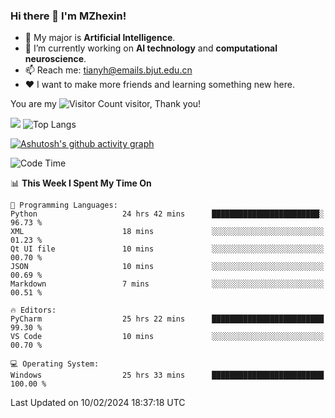 ### Hi there 👋 I'm MZhexin!

- 💬 My major is **Artificial Intelligence**.
- 🔭 I’m currently working on **AI technology** and **computational neuroscience**.
- 📫 Reach me: <tianyh@emails.bjut.edu.cn> 
- :heart: I want to make more friends and learning something new here.

You are my ![Visitor Count](https://profile-counter.glitch.me/MZhexin/count.svg) visitor, Thank you!

 ![](https://github-readme-stats.vercel.app/api?username=MZhexin&show_icons=true&theme=transparent) ![Top Langs](https://github-readme-stats.vercel.app/api/top-langs/?username=MZhexin&layout=compact&theme=tokyonight) 

[![Ashutosh's github activity graph](https://github-readme-activity-graph.vercel.app/graph?username=MZhexin)](https://github.com/ashutosh00710/github-readme-activity-graph)



<!--START_SECTION:waka-->
![Code Time](http://img.shields.io/badge/Code%20Time-209%20hrs%2030%20mins-blue)

📊 **This Week I Spent My Time On** 

```text
💬 Programming Languages: 
Python                   24 hrs 42 mins      ████████████████████████░   96.73 % 
XML                      18 mins             ░░░░░░░░░░░░░░░░░░░░░░░░░   01.23 % 
Qt UI file               10 mins             ░░░░░░░░░░░░░░░░░░░░░░░░░   00.70 % 
JSON                     10 mins             ░░░░░░░░░░░░░░░░░░░░░░░░░   00.69 % 
Markdown                 7 mins              ░░░░░░░░░░░░░░░░░░░░░░░░░   00.51 % 

🔥 Editors: 
PyCharm                  25 hrs 22 mins      █████████████████████████   99.30 % 
VS Code                  10 mins             ░░░░░░░░░░░░░░░░░░░░░░░░░   00.70 % 

💻 Operating System: 
Windows                  25 hrs 33 mins      █████████████████████████   100.00 % 
```


 Last Updated on 10/02/2024 18:37:18 UTC
<!--END_SECTION:waka-->



